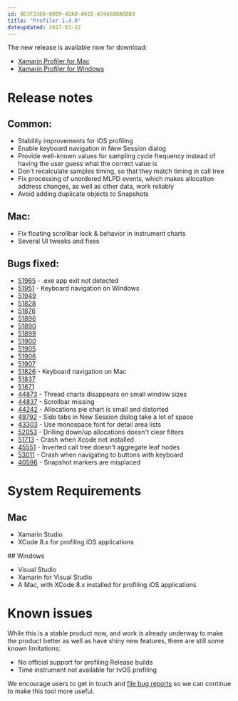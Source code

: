```yaml
---
id: 8D3F336B-0DB9-42A8-A01E-4246608A6DB0
title: "Profiler 1.4.0"
dateupdated: 2017-03-22
---
```



The new release is available now for download:

* [Xamarin Profiler for Mac](https://dl.xamarin.com/profiler/profiler-mac-1.4.0-1.pkg)
* [Xamarin Profiler for Windows](https://dl.xamarin.com/profiler/XamarinProfiler.Windows.Installer.1.4.0-1.msi)

# Release notes

## Common:

* Stability improvements for iOS profiling
* Enable keyboard navigation in New Session dialog
* Provide well-known values for sampling cycle frequency instead of having the user guess what the correct value is
* Don't recalculate samples timing, so that they match timing in call tree
* Fix processing of unordered MLPD events, which makes allocation address changes, as well as other data, work reliably
* Avoid adding duplicate objects to Snapshots

## Mac:

* Fix floating scrollbar look & behavior in instrument charts
* Several UI tweaks and fixes

## Bugs fixed:

* [51965](https://bugzilla.xamarin.com/show_bug.cgi?id=51965) - .exe app exit not detected
* [51951](https://bugzilla.xamarin.com/show_bug.cgi?id=51951) - Keyboard navigation on Windows
* [51949](https://bugzilla.xamarin.com/show_bug.cgi?id=51949)
* [51828](https://bugzilla.xamarin.com/show_bug.cgi?id=51828)
* [51876](https://bugzilla.xamarin.com/show_bug.cgi?id=51876)
* [51896](https://bugzilla.xamarin.com/show_bug.cgi?id=51896)
* [51890](https://bugzilla.xamarin.com/show_bug.cgi?id=51890)
* [51899](https://bugzilla.xamarin.com/show_bug.cgi?id=51899)
* [51900](https://bugzilla.xamarin.com/show_bug.cgi?id=51900)
* [51905](https://bugzilla.xamarin.com/show_bug.cgi?id=51905)
* [51906](https://bugzilla.xamarin.com/show_bug.cgi?id=51906)
* [51907](https://bugzilla.xamarin.com/show_bug.cgi?id=51907)
* [51826](https://bugzilla.xamarin.com/show_bug.cgi?id=51826) - Keyboard navigation on Mac
* [51837](https://bugzilla.xamarin.com/show_bug.cgi?id=51837)
* [51871](https://bugzilla.xamarin.com/show_bug.cgi?id=51871)
* [44873](https://bugzilla.xamarin.com/show_bug.cgi?id=44873) - Thread charts disappears on small window sizes
* [44837](https://bugzilla.xamarin.com/show_bug.cgi?id=44837) - Scrollbar missing
* [44242](https://bugzilla.xamarin.com/show_bug.cgi?id=44242) - Allocations pie chart is small and distorted
* [49792](https://bugzilla.xamarin.com/show_bug.cgi?id=49792) - Side tabs in New Session dialog take a lot of space
* [43303](https://bugzilla.xamarin.com/show_bug.cgi?id=43303) - Use monospace font for detail area lists
* [52053](https://bugzilla.xamarin.com/show_bug.cgi?id=52053) - Drilling down/up allocations doesn't clear filters
* [51713](https://bugzilla.xamarin.com/show_bug.cgi?id=51713) - Crash when Xcode not installed
* [45551](https://bugzilla.xamarin.com/show_bug.cgi?id=45551) - Inverted call tree doesn't aggregate leaf nodes
* [53011](https://bugzilla.xamarin.com/show_bug.cgi?id=53011) - Crash when navigating to buttons with keyboard
* [40596](https://bugzilla.xamarin.com/show_bug.cgi?id=40596) - Snapshot markers are misplaced

# System Requirements

## Mac

* Xamarin Studio
* XCode 8.x for profiling iOS applications

## Windows

* Visual Studio
* Xamarin for Visual Studio
* A Mac, with XCode 8.x installed for profiling iOS applications

# Known issues

While this is a stable product now, and work is already underway to make the product better as well as
have shiny new features, there are still some known limitations:

* No official support for profiling Release builds
* Time instrument not available for tvOS profiling

We encourage users to get in touch and [file bug reports](https://bugzilla.xamarin.com/enter_bug.cgi?product=Profiler) so we can continue to make this tool more useful.

